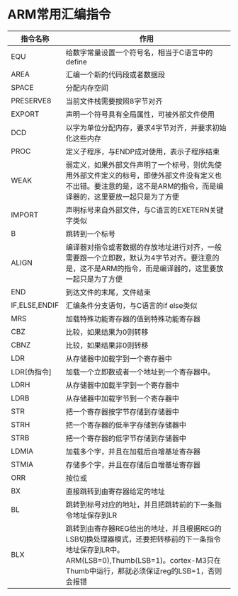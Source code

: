 # ARM常用汇编指令

| 指令名称      | 作用                                                         |
| ------------- | ------------------------------------------------------------ |
| EQU           | 给数字常量设置一个符号名，相当于C语言中的define              |
| AREA          | 汇编一个新的代码段或者数据段                                 |
| SPACE         | 分配内存空间                                                 |
| PRESERVE8     | 当前文件栈需要按照8字节对齐                                  |
| EXPORT        | 声明一个符号具有全局属性，可被外部文件使用                   |
| DCD           | 以字为单位分配内存，要求4字节对齐，并要求初始化这些内存      |
| PROC          | 定义子程序，与ENDP成对使用，表示子程序结束                   |
| WEAK          | 弱定义，如果外部文件声明了一个标号，则优先使用外部文件定义的标号，即使外部文件没有定义也不出错。要注意的是，这不是ARM的指令，而是编译器的，这里要放一起只是为了方便 |
| IMPORT        | 声明标号来自外部文件，与C语言的EXETERN关键字类似             |
| B             | 跳转到一个标号                                               |
| ALIGN         | 编译器对指令或者数据的存放地址进行对齐，一般需要跟一个立即数，默认为4字节对齐。要注意的是，这不是ARM的指令，而是编译器的，这里要放一起只是为了方便 |
| END           | 到达文件的末尾，文件结束                                     |
| IF,ELSE,ENDIF | 汇编条件分支语句，与C语言的if else类似                       |
| MRS           | 加载特殊功能寄存器的值到特殊功能寄存器                       |
| CBZ           | 比较，如果结果为0则转移                                      |
| CBNZ          | 比较，如果结果非0则转移                                      |
| LDR           | 从存储器中加载字到一个寄存器中                               |
| LDR[伪指令]   | 加载一个立即数或者一个地址到一个寄存器中。                   |
| LDRH          | 从存储器中加载半字到一个寄存器中                             |
| LDRB          | 从存储器中加载字节到一个寄存器中                             |
| STR           | 把一个寄存器按字节存储到存储器中                             |
| STRH          | 把一个寄存器的低半字存储到存储器中                           |
| STRB          | 把一个寄存器的低字节存储到存储器中                           |
| LDMIA         | 加载多个字，并且在加载后自增基址寄存器                       |
| STMIA         | 存储多个字，并且在存储后自增基址寄存器                       |
| ORR           | 按位或                                                       |
| BX            | 直接跳转到由寄存器给定的地址                                 |
| BL            | 跳转到标号对应的地址，并且把跳转前的下一条指令地址保存到LR   |
| BLX           | 跳转到由寄存器REG给出的地址，并且根据REG的LSB切换处理器模式，还要把转移前的下一条指令地址保存到LR中。ARM(LSB=0),Thumb(LSB=1)。cortex-M3只在Thumb中运行，那就必须保证reg的LSB=1，否则会报错 |